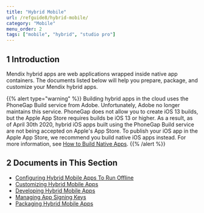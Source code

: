 ```yaml
---
title: "Hybrid Mobile"
url: /refguide8/hybrid-mobile/
category: "Mobile"
menu_order: 2
tags: ["mobile", "hybrid", "studio pro"]
---
```


## 1 Introduction

Mendix hybrid apps are web applications wrapped inside native app containers. The documents listed below will help you prepare, package, and customize your Mendix hybrid apps.

{{% alert type="warning" %}}
Building hybrid apps in the cloud uses the PhoneGap Build service from Adobe. Unfortunately, Adobe no longer maintains this service. PhoneGap does not allow you to create  iOS 13 builds, but the Apple App Store requires builds be iOS 13 or higher. As a result, as of April 30th 2020, hybrid iOS apps built using the PhoneGap Build service are not being accepted on Apple's App Store. To publish your iOS app in the Apple App Store, we recommend you build native iOS apps instead. For more information, see [How to Build Native Apps](/howto8/mobile/build-native-apps).
{{% /alert %}}

## 2 Documents in This Section

* [Configuring Hybrid Mobile Apps To Run Offline](configuring-hybrid-mobile-apps-to-run-offline)
* [Customizing Hybrid Mobile Apps](customizing-hybrid-mobile-apps)
* [Developing Hybrid Mobile Apps](developing-hybrid-mobile-apps)
* [Managing App Signing Keys](managing-app-signing-keys)
* [Packaging Hybrid Mobile Apps](packaging-hybrid-mobile-apps)